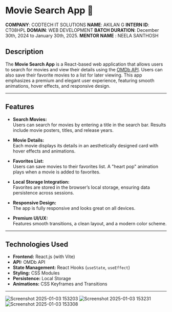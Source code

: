 # Movie Search App 🎥

**COMPANY**: CODTECH IT SOLUTIONS
**NAME**: AKILAN G
**INTERN ID**: CT08HPL
**DOMAIN**: WEB DEVELOPMENT
**BATCH DURATION**: December 30th, 2024 to January 30th, 2025.
**MENTOR NAME** : NEELA SANTHOSH


## Description

The **Movie Search App** is a React-based web application that allows users to search for movies and view their details using the [OMDb API](http://www.omdbapi.com/). Users can also save their favorite movies to a list for later viewing. This app emphasizes a premium and elegant user experience, featuring smooth animations, hover effects, and responsive design.

---

## Features

- **Search Movies:**  
  Users can search for movies by entering a title in the search bar. Results include movie posters, titles, and release years.

- **Movie Details:**  
  Each movie displays its details in an aesthetically designed card with hover effects and animations.

- **Favorites List:**  
  Users can save movies to their favorites list. A "heart pop" animation plays when a movie is added to favorites.

- **Local Storage Integration:**  
  Favorites are stored in the browser’s local storage, ensuring data persistence across sessions.

- **Responsive Design:**  
  The app is fully responsive and looks great on all devices.

- **Premium UI/UX:**  
  Features smooth transitions, a clean layout, and a modern color scheme.

---

## Technologies Used

- **Frontend:** React.js (with Vite)
- **API:** OMDb API
- **State Management:** React Hooks (`useState`, `useEffect`)
- **Styling:** CSS Modules
- **Persistence:** Local Storage
- **Animations:** CSS Keyframes and Transitions

---


![Screenshot 2025-01-03 153203](https://github.com/user-attachments/assets/b9201d64-73a8-4b75-8386-d879a8769b95)
![Screenshot 2025-01-03 153231](https://github.com/user-attachments/assets/90050567-8512-4473-8aa5-d962f8fb6c29)
![Screenshot 2025-01-03 153308](https://github.com/user-attachments/assets/24f49372-b0a0-4d16-8440-678d195567e8)


